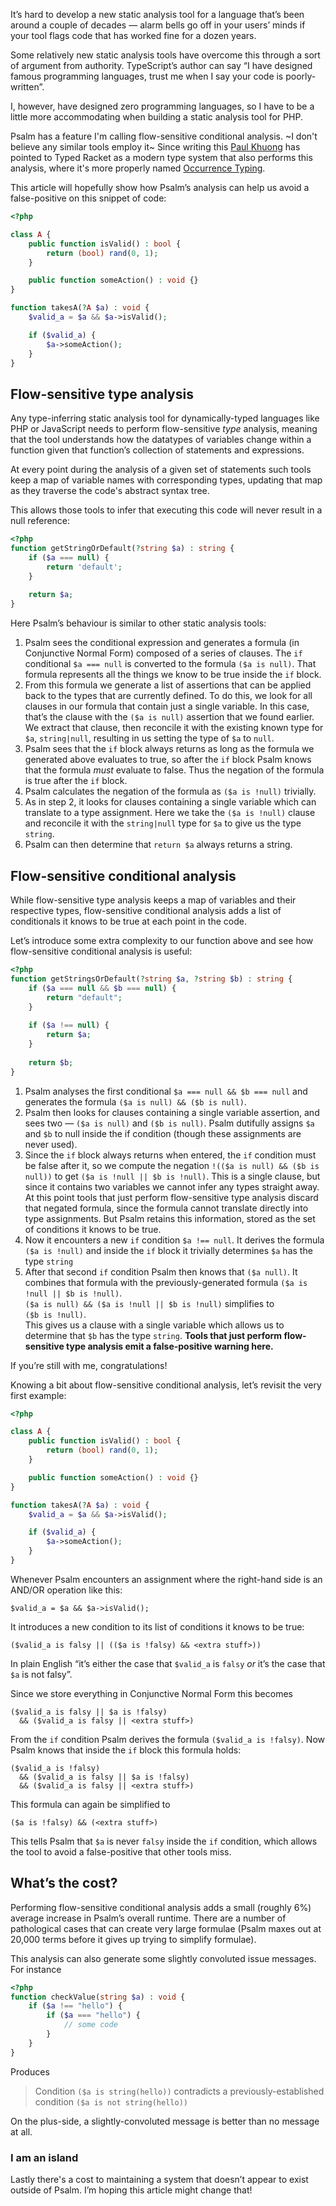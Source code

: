 <!--
  title: Avoiding false-positives with flow-sensitive conditional analysis
  date: 2021-02-02 10:00:00
  author: Matt Brown
  author_link: https://twitter.com/mattbrowndev
-->

It’s hard to develop a new static analysis tool for a language that’s been around a couple of decades — alarm bells go off in your users’ minds if your tool flags code that has worked fine for a dozen years.

Some relatively new static analysis tools have overcome this through a sort of argument from authority. TypeScript’s author can say “I have designed famous programming languages, trust me when I say your code is poorly-written”.

I, however, have designed zero programming languages, so I have to be a little more accommodating when building a static analysis tool for PHP.

Psalm has a feature I'm calling flow-sensitive conditional analysis. ~I don't believe any similar tools employ it~ Since writing this [Paul Khuong](https://twitter.com/pkhuong) has pointed to Typed Racket as a modern type system that also performs this analysis, where it's more properly named [Occurrence Typing](https://www2.ccs.neu.edu/racket/pubs/icfp10-thf.pdf).

This article will hopefully show how Psalm’s analysis can help us avoid a false-positive on this snippet of code:

```php
<?php

class A {
    public function isValid() : bool {
        return (bool) rand(0, 1);
    }

    public function someAction() : void {}
}

function takesA(?A $a) : void {
    $valid_a = $a && $a->isValid();

    if ($valid_a) {
        $a->someAction();
    }
}
```

## Flow-sensitive type analysis

Any type-inferring static analysis tool for dynamically-typed languages like PHP or JavaScript needs to perform flow-sensitive *type* analysis, meaning that the tool understands how the datatypes of variables change within a function given that function’s collection of statements and expressions.

At every point during the analysis of a given set of statements such tools keep a map of variable names with corresponding types, updating that map as they traverse the code's abstract syntax tree.

This allows those tools to infer that executing this code will never result in a null reference:

```php
<?php
function getStringOrDefault(?string $a) : string {
    if ($a === null) {
        return 'default';
    }
    
    return $a;
}
```

Here Psalm’s behaviour is similar to other static analysis tools:

1. Psalm sees the conditional expression and generates a formula (in Conjunctive Normal Form) composed of a series of clauses. The `if` conditional `$a === null` is converted to the formula `($a is null)`. That formula represents all the things we know to be true inside the `if` block.
2. From this formula we generate a list of assertions that can be applied back to the types that are currently defined. To do this, we look for all clauses in our formula that contain just a single variable. In this case, that’s the clause with the  `($a is null)` assertion that we found earlier. We extract that clause, then reconcile it with the existing known type for `$a`, `string|null`, resulting in us setting the type of `$a` to `null`.
3. Psalm sees that the `if` block always returns as long as the formula we generated above evaluates to true, so after the `if` block Psalm knows that the formula _must_ evaluate to false. Thus the negation of the formula is true after the `if` block.
4. Psalm calculates the negation of the formula as `($a is !null)` trivially.
5. As in step 2, it looks for clauses containing a single variable which can translate to a type assignment. Here we take the `($a is !null)` clause and reconcile it with the `string|null` type for `$a` to give us the type `string`.
6. Psalm can then determine that `return $a` always returns a string.

## Flow-sensitive conditional analysis

While flow-sensitive type analysis keeps a map of variables and their respective types, flow-sensitive conditional analysis adds a list of conditionals it knows to be true at each point in the code.

Let’s introduce some extra complexity to our function above and see how flow-sensitive conditional analysis is useful:

```php
<?php
function getStringsOrDefault(?string $a, ?string $b) : string {
    if ($a === null && $b === null) {
        return "default";
    }
  
    if ($a !== null) {
        return $a;
    }
  
    return $b;   
}
```

1. Psalm analyses the first conditional `$a === null && $b === null`  and generates the formula `($a is null) && ($b is null)`.
2. Psalm then looks for clauses containing a single variable assertion, and sees two — `($a is null)` and `($b is null)`. Psalm dutifully assigns `$a` and `$b` to null inside the if condition (though these assignments are never used).
3. Since the `if` block always returns when entered, the `if` condition must be false after it, so we compute the negation `!(($a is null) && ($b is null))`  to get `($a is !null || $b is !null)`. This is a single clause, but since it contains two variables we cannot infer any types straight away. At this point tools that just perform flow-sensitive type analysis discard that negated formula, since the formula cannot translate directly into type assignments. But Psalm retains this information, stored as the set of conditions it knows to be true.
4. Now it encounters a new `if` condition `$a !== null`. It derives the formula `($a is !null)` and inside the `if` block it trivially determines `$a` has the type `string`
5. After that second `if` condition Psalm then knows that `($a null)`. It combines that formula with the previously-generated formula `($a is !null || $b is !null)`.\
`($a is null) && ($a is !null || $b is !null)` simplifies to\
`($b is !null)`.\
This gives us a clause with a single variable which allows us to determine that `$b` has the type `string`. **Tools that just perform flow-sensitive type analysis emit a false-positive warning here.**

If you’re still with me, congratulations!

Knowing a bit about flow-sensitive conditional analysis, let’s revisit the very first example:

```php
<?php

class A {
    public function isValid() : bool {
        return (bool) rand(0, 1);
    }

    public function someAction() : void {}
}

function takesA(?A $a) : void {
    $valid_a = $a && $a->isValid();

    if ($valid_a) {
        $a->someAction();
    }
}
```

Whenever Psalm encounters an assignment where the right-hand side is an AND/OR operation like this: 

```
$valid_a = $a && $a->isValid();
```

It introduces a new condition to its list of conditions it knows to be true:

```
($valid_a is falsy || (($a is !falsy) && <extra stuff>))
```

In plain English “it’s either the case that `$valid_a` is `falsy` _or_ it’s the case that `$a` is not falsy”.

Since we store everything in Conjunctive Normal Form this becomes

```
($valid_a is falsy || $a is !falsy)
  && ($valid_a is falsy || <extra stuff>)
```

From the `if` condition Psalm derives the formula `($valid_a is !falsy)`. Now Psalm knows that inside the `if` block this formula holds:

```
($valid_a is !falsy)
  && ($valid_a is falsy || $a is !falsy)
  && ($valid_a is falsy || <extra stuff>)
```

This formula can again be simplified to

```
($a is !falsy) && (<extra stuff>)
```

This tells Psalm that `$a` is never `falsy` inside the `if` condition, which allows the tool to avoid a false-positive that other tools miss.

## What’s the cost?

Performing flow-sensitive conditional analysis adds a small (roughly 6%) average increase in Psalm’s overall runtime. There are a number of pathological cases that can create very large formulae (Psalm maxes out at 20,000 terms before it gives up trying to simplify formulae).

This analysis can also generate some slightly convoluted issue messages. For instance

```php
<?php
function checkValue(string $a) : void {
    if ($a !== "hello") {
        if ($a === "hello") {
            // some code
        }
    }
}
```

Produces

> Condition `($a is string(hello))` contradicts a previously-established condition `($a is not string(hello))`

On the plus-side, a slightly-convoluted message is better than no message at all.

### I am an island

Lastly there's a cost to maintaining a system that doesn’t appear to exist outside of Psalm. I’m hoping this article might change that!

